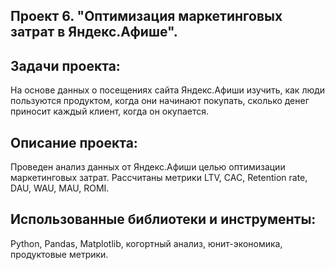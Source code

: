 ## Проект 6. "Оптимизация маркетинговых затрат в Яндекс.Афише".

## Задачи проекта:
На основе данных о посещениях сайта Яндекс.Афиши изучить, как люди пользуются продуктом, когда они начинают покупать, сколько денег приносит каждый клиент, когда он окупается.


## Описание проекта:
Проведен анализ данных от Яндекс.Афиши целью оптимизации маркетинговых затрат. Рассчитаны метрики LTV, CAC, Retention rate, DAU, WAU, MAU, ROMI.

## Использованные библиотеки и инструменты:
Python, Pandas, Matplotlib, когортный анализ, юнит-экономика, продуктовые метрики.
